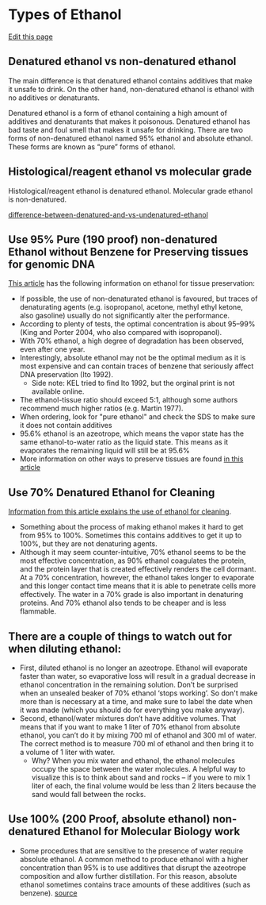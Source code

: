 # Types of Ethanol

[Edit this page](https://github.com/DrK-Lo/lotterhoslabprotocols/edit/gh-pages/molecular_etoh.md)

## Denatured ethanol vs non-denatured ethanol
The main difference is that denatured ethanol contains additives that make it unsafe to drink. On the other hand, non-denatured ethanol is ethanol with no additives or denaturants.

Denatured ethanol is a form of ethanol containing a high amount of additives and denaturants that makes it poisonous. Denatured ethanol has bad taste and foul smell that makes it unsafe for drinking. There are two forms of non-denatured ethanol named 95% ethanol and absolute ethanol. These forms are known as “pure” forms of ethanol.

## Histological/reagent ethanol vs molecular grade 
Histological/reagent ethanol is denatured ethanol. Molecular grade ethanol is non-denatured. 

[difference-between-denatured-and-vs-undenatured-ethanol](https://www.differencebetween.com/difference-between-denatured-and-vs-undenatured-ethanol/#Undenatured%20Ethanol)


## Use 95% Pure (190 proof) non-denatured Ethanol without Benzene for Preserving tissues for genomic DNA

[This article](https://link.springer.com/article/10.1007/s13127-010-0012-4) has the following information on ethanol for tissue preservation:

*  If possible, the use of non-denaturated ethanol is favoured, but traces of denaturating agents (e.g. isopropanol, acetone, methyl ethyl ketone, also gasoline) usually do not significantly alter the performance. 
*  According to plenty of tests, the optimal concentration is about 95–99% (King and Porter 2004, who also compared with isopropanol). 
*  With 70% ethanol, a high degree of degradation has been observed, even after one year. 
*  Interestingly, absolute ethanol may not be the optimal medium as it is most expensive and can contain traces of benzene that seriously affect DNA preservation (Ito 1992). 
    *  Side note: KEL tried to find Ito 1992, but the orginal print is not available online.
* The ethanol-tissue ratio should exceed 5:1, although some authors recommend much higher ratios (e.g. Martin 1977). 
* When ordering, look for "pure ethanol" and check the SDS to make sure it does not contain additives
* 95.6% ethanol is an azeotrope, which means the vapor state has the same ethanol-to-water ratio as the liquid state. This means as it evaporates the remaining liquid will still be at 95.6%
* More information on other ways to preserve tissues are found [in this article](https://spnhc.biowikifarm.net/wiki/Tissue_Sample_Collection)

## Use 70% Denatured Ethanol for Cleaning

[Information from this article explains the use of ethanol for cleaning](https://bitesizebio.com/13518/which-type-of-ethanol-should-i-use/).
* Something about the process of making ethanol makes it hard to get from 95% to 100%. Sometimes this contains additives to get it up to 100%, but they are not denaturing agents. 
* Although it may seem counter-intuitive, 70% ethanol seems to be the most effective concentration, as 90% ethanol coagulates the protein, and the protein layer that is created effectively renders the cell dormant. At a 70% concentration, however, the ethanol takes longer to evaporate and this longer contact time means that it is able to penetrate cells more effectively. The water in a 70% grade is also important in denaturing proteins. And 70% ethanol also tends to be cheaper and is less flammable.

## There are a couple of things to watch out for when diluting ethanol:
  * First, diluted ethanol is no longer an azeotrope. Ethanol will evaporate faster than water, so evaporative loss will result in a gradual decrease in ethanol concentration in the remaining solution. Don’t be surprised when an unsealed beaker of 70% ethanol ‘stops working’. So don't make more than is necessary at a time, and make sure to label the date when it was made (which you should do for everything you make anyway).
  * Second, ethanol/water mixtures don’t have additive volumes. That means that if you want to make 1 liter of 70% ethanol from absolute ethanol, you can’t do it by mixing 700 ml of ethanol and 300 ml of water. The correct method is to measure 700 ml of ethanol and then bring it to a volume of 1 liter with water.
      * Why? When you mix water and ethanol, the ethanol molecules occupy the space between the water molecules. A helpful way to visualize this is to think about sand and rocks – if you were to mix 1 liter of each, the final volume would be less than 2 liters because the sand would fall between the rocks.  


## Use 100% (200 Proof, absolute ethanol) non-denatured Ethanol for Molecular Biology work
* Some procedures that are sensitive to the presence of water require absolute ethanol. A common method to produce ethanol with a higher concentration than 95% is to use additives that disrupt the azeotrope composition and allow further distillation. For this reason, absolute ethanol sometimes contains trace amounts of these additives (such as benzene). [source](https://bitesizebio.com/13518/which-type-of-ethanol-should-i-use/)


